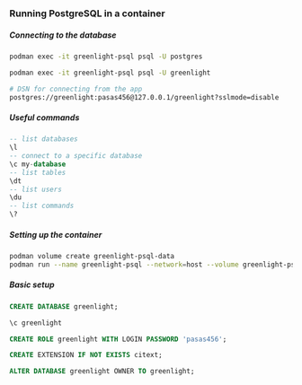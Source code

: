 ### Running PostgreSQL in a container

##### Connecting to the database
```bash
podman exec -it greenlight-psql psql -U postgres

podman exec -it greenlight-psql psql -U greenlight

# DSN for connecting from the app
postgres://greenlight:pasas456@127.0.0.1/greenlight?sslmode=disable
```

##### Useful commands
```sql
-- list databases
\l
-- connect to a specific database
\c my-database
-- list tables
\dt
-- list users
\du
-- list commands
\?
```

##### Setting up the container
```bash
podman volume create greenlight-psql-data
podman run --name greenlight-psql --network=host --volume greenlight-psql-data:/var/lib/postgresql/data -e POSTGRES_PASSWORD=pasas123 -d docker.io/library/postgres:17.4-bookworm
```

##### Basic setup
```sql
CREATE DATABASE greenlight;

\c greenlight

CREATE ROLE greenlight WITH LOGIN PASSWORD 'pasas456';

CREATE EXTENSION IF NOT EXISTS citext;

ALTER DATABASE greenlight OWNER TO greenlight;
```
